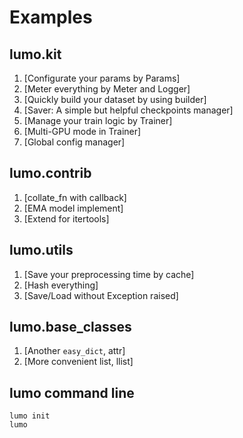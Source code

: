 # Examples

## lumo.kit

1. [Configurate your params by Params]
2. [Meter everything by Meter and Logger]
3. [Quickly build your dataset by using builder]
5. [Saver: A simple but helpful checkpoints manager]
4. [Manage your train logic by Trainer]
6. [Multi-GPU mode in Trainer]
7. [Global config manager]

## lumo.contrib

1. [collate_fn with callback]
2. [EMA model implement]
3. [Extend for itertools]

## lumo.utils

1. [Save your preprocessing time by cache]
2. [Hash everything]
3. [Save/Load without Exception raised]

## lumo.base_classes

1. [Another `easy_dict`, attr]
2. [More convenient list, llist]

## lumo command line

```shell
lumo init
lumo 
```
